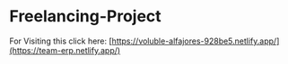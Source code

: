 # Freelancing-Project

For Visiting this click here: [https://voluble-alfajores-928be5.netlify.app/](https://team-erp.netlify.app/)
